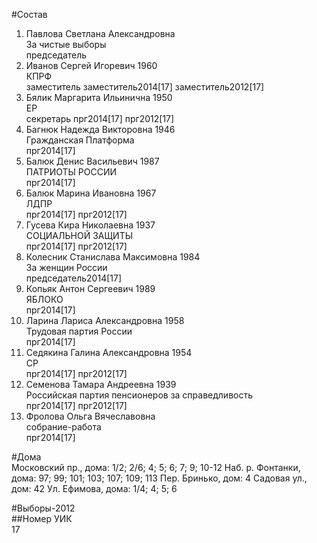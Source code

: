#Состав  
1. Павлова Светлана Александровна   
    За чистые выборы  
    председатель  
2. Иванов Сергей Игоревич 1960  
    КПРФ  
    заместитель заместитель2014[17] заместитель2012[17]  
3. Бялик Маргарита Ильинична 1950  
    ЕР  
    секретарь прг2014[17] прг2012[17]  
4. Багнюк Надежда Викторовна 1946  
    Гражданская Платформа  
    прг2014[17]  
5. Балюк Денис Васильевич 1987  
    ПАТРИОТЫ РОССИИ  
    прг2014[17]  
6. Балюк Марина Ивановна 1967  
    ЛДПР  
    прг2014[17] прг2012[17]  
7. Гусева Кира Николаевна 1937  
    СОЦИАЛЬНОЙ ЗАЩИТЫ  
    прг2014[17] прг2012[17]  
8. Колесник Станислава Максимовна 1984  
    За женщин России  
    председатель2014[17]  
9. Копьяк Антон Сергеевич 1989  
    ЯБЛОКО  
    прг2014[17]  
10. Ларина Лариса Александровна 1958  
    Трудовая партия России  
    прг2014[17]  
11. Седякина Галина Александровна 1954  
    СР  
    прг2014[17] прг2012[17]  
12. Семенова Тамара Андреевна 1939  
    Российская партия пенсионеров за справедливость  
    прг2014[17] прг2012[17]  
13. Фролова Ольга Вячеславовна  
    собрание-работа  
    прг2014[17]  
  
#Дома  
Московский пр., дома: 1/2; 2/6; 4; 5; 6; 7; 9; 10-12 Наб. р. Фонтанки, дома: 97; 99; 101; 103; 107; 109; 113 Пер. Бринько, дом: 4 Садовая ул., дом: 42 Ул. Ефимова, дома: 1/4; 4; 5; 6  
  
#Выборы-2012  
##Номер УИК  
17  
